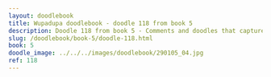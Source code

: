 ```yaml
---
layout: doodlebook
title: Wupadupa doodlebook - doodle 118 from book 5
description: Doodle 118 from book 5 - Comments and doodles that capture the essence of this event  
slug: /doodlebook/book-5/doodle-118.html
book: 5
doodle_image: ../../../images/doodlebook/290105_04.jpg
ref: 118
---	  
```

																																																																							